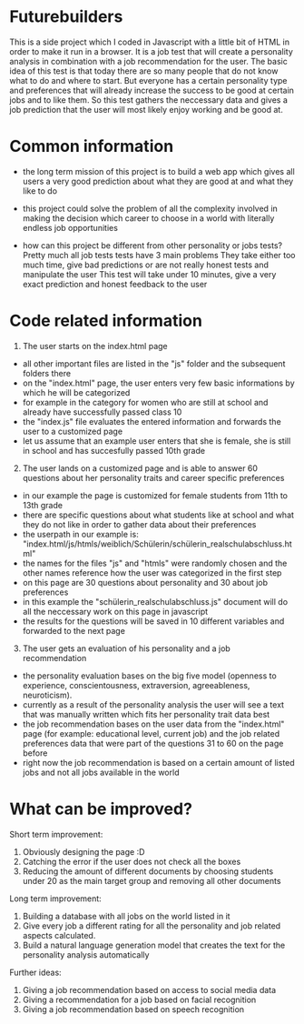 # Futurebuilders
This is a side project which I coded in Javascript with a little bit of HTML in order to make it run in a browser.
It is a job test that will create a personality analysis in combination with a job recommendation for the user. 
The basic idea of this test is that today there are so many people that do not know what to do and where to start.
But everyone has a certain personality type and preferences that will already increase the success to be good at certain jobs and to like them. 
So this test gathers the neccessary data and gives a job prediction that the user will most likely enjoy working and be good at.


# Common information 

- the long term mission of this project is
to build a web app which gives all users a very good prediction about what they are good at and what they like to do

- this project could solve the problem of all the complexity involved in making the decision which career to choose in a world with literally endless job opportunities

- how can this project be different from other personality or jobs tests? 
Pretty much all job tests tests have 3 main problems
They take either too much time, give bad predictions or are not really honest tests and manipulate the user
This test will take under 10 minutes, give a very exact prediction and honest feedback to the user

# Code related information

1. The user starts on the index.html page
- all other important files are listed in the "js" folder and the subsequent folders there
- on the "index.html" page, the user enters very few basic informations by which he will be categorized
- for example in the category for women who are still at school and already have successfully passed class 10 
- the "index.js" file evaluates the entered information and forwards the user to a customized page
- let us assume that an example user enters that she is female, she is still in school and has succesfully passed 10th grade

2. The user lands on a customized page and is able to answer 60 questions about her personality traits and career specific preferences
- in our example the page is customized for female students from 11th to 13th grade
- there are specific questions about what students like at school and what they do not like in order to gather data about their preferences
- the userpath in our example is: "index.html/js/htmls/weiblich/Schülerin/schülerin_realschulabschluss.html"
- the names for the files "js" and "htmls" were randomly chosen and the other names reference how the user was categorized in the first step
- on this page are 30 questions about personality and 30 about job preferences
- in this example the "schülerin_realschulabschluss.js" document will do all the neccessary work on this page in javascript
- the results for the questions will be saved in 10 different variables and forwarded to the next page

3. The user gets an evaluation of his personality and a job recommendation
- the personality evaluation bases on the big five model (openness to experience, conscientousness, extraversion, agreeableness, neuroticism). 
- currently as a result of the personality analysis the user will see a text that was manually written which fits her personality trait data best
- the job recommendation bases on the user data from the "index.html" page (for example: educational level, current job) and
the job related preferences data that were part of the questions 31 to 60 on the page before 
- right now the job recommendation is based on a certain amount of listed jobs and not all jobs available in the world 

# What can be improved? 

Short term improvement: 
1. Obviously designing the page :D 
2. Catching the error if the user does not check all the boxes
3. Reducing the amount of different documents by choosing students under 20 as the main target group and removing all other documents

Long term improvement:
1. Building a database with all jobs on the world listed in it
2. Give every job a different rating for all the personality and job related aspects calculated. 
3. Build a natural language generation model that creates the text for the personality analysis automatically 

Further ideas:
1. Giving a job recommendation based on access to social media data
2. Giving a recommendation for a job based on facial recognition
3. Giving a job recommendation based on speech recognition


